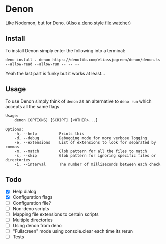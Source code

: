 # Denon

Like Nodemon, but for Deno.
[(Also a deno style file watcher)](https://github.com/eliassjogreen/denon/blob/master/watcher.ts)

## Install

To install Denon simply enter the following into a terminal:

```deno install . denon https://denolib.com/eliassjogreen/denon/denon.ts --allow-read --allow-run -- -- --```

Yeah the last part is funky but it works at least...

## Usage

To use Denon simply think of `denon` as an alternative to `deno run` which accepts all the same flags

```
Usage:
    denon [OPTIONS] [SCRIPT] [<OTHER>...]

Options:
    -h, --help          Prints this
    -d, --debug         Debugging mode for more verbose logging
    -e, --extensions    List of extensions to look for separated by commas
    -m, --match         Glob pattern for all the files to match
    -s, --skip          Glob pattern for ignoring specific files or directories
    -i, --interval      The number of milliseconds between each check
```

## Todo

- [x] Help dialog
- [x] Configuration flags
- [ ] Configuration file?
- [ ] Non-deno scripts
- [ ] Mapping file extensions to certain scripts
- [ ] Multiple directories
- [ ] Using denon from deno
- [ ] "Fullscreen" mode using console.clear each time its rerun
- [ ] Tests
